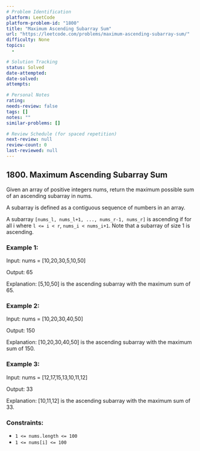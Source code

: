 ```yaml
---
# Problem Identification
platform: LeetCode
platform-problem-id: "1800"
title: "Maximum Ascending Subarray Sum"
url: "https://leetcode.com/problems/maximum-ascending-subarray-sum/"
difficulty: None
topics:
  -

# Solution Tracking
status: Solved
date-attempted:
date-solved:
attempts:

# Personal Notes
rating:
needs-review: false
tags: []
notes: ""
similar-problems: []

# Review Schedule (for spaced repetition)
next-review: null
review-count: 0
last-reviewed: null
---
```


## 1800. Maximum Ascending Subarray Sum

Given an array of positive integers nums, return the maximum possible sum of an ascending subarray in nums.

A subarray is defined as a contiguous sequence of numbers in an array.

A subarray `[nums_l, nums_l+1, ..., nums_r-1, nums_r]` is ascending if for all i where `l <= i < r`, `nums_i < nums_i+1`. Note that a subarray of size 1 is ascending.

### Example 1:

Input: nums = [10,20,30,5,10,50]

Output: 65

Explanation: [5,10,50] is the ascending subarray with the maximum sum of 65.

### Example 2:

Input: nums = [10,20,30,40,50]

Output: 150

Explanation: [10,20,30,40,50] is the ascending subarray with the maximum sum of 150.

### Example 3:

Input: nums = [12,17,15,13,10,11,12]

Output: 33

Explanation: [10,11,12] is the ascending subarray with the maximum sum of 33.

### Constraints:

- `1 <= nums.length <= 100`
- `1 <= nums[i] <= 100`

